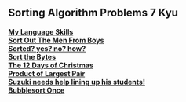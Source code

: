 ## Sorting Algorithm Problems 7 Kyu
<a href="https://github.com/0DEStyle/Codewars-CSharp-2-8-Kyu/commit/36a6aa9b0231c7916bfd119b7d9d6521a3b8e5d7">**My Language Skills**</a><br>
<a href="https://github.com/0DEStyle/Codewars-CSharp-2-8-Kyu/commit/1a5ca86e742e2929a843a107306866aab4d2ce3d">**Sort Out The Men From Boys**</a><br>
<a href="https://github.com/0DEStyle/Codewars-CSharp-2-8-Kyu/commit/5460effd7218c897e9387c28b2ed15a8b7415ec8">**Sorted? yes? no? how?**</a><br>
<a href="https://github.com/0DEStyle/Codewars-CSharp-2-8-Kyu/commit/1ad2b44510a27c445f90bde322e70018651a3abe">**Sort the Bytes**</a><br>
<a href="https://github.com/0DEStyle/Codewars-CSharp-2-8-Kyu/commit/bb1d14a10f34e271af5e11e2f323b1995fbd933e">**The 12 Days of Christmas**</a><br>
<a href="https://github.com/0DEStyle/Codewars-CSharp-2-8-Kyu/commit/45041e4767bb0b6598f0745c015f40a169ebd875">**Product of Largest Pair**</a><br>
<a href="https://github.com/0DEStyle/Codewars-CSharp-2-8-Kyu/commit/07983c6dbdc7f99db4d7c9ed61e37e49a4b9fe34">**Suzuki needs help lining up his students!**</a><br>
<a href="https://github.com/0DEStyle/Codewars-CSharp-2-8-Kyu/commit/26bd8e891f74fe9d055b39c130b47f5e4f66e1a3">**Bubblesort Once**</a><br>
<!-- Template
<a href=" ">****</a><br>
 -->
